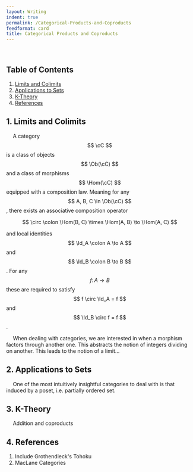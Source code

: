 ```yaml
---
layout: Writing
indent: true
permalink: /Categorical-Products-and-Coproducts
feedformat: card
title: Categorical Products and Coproducts
---
```

$$ \newcommand{\cC}{\mathcal{C}} \DeclareMathOperator{\Ob}{Ob} \DeclareMathOperator{\Hom}{Hom} \DeclareMathOperator{\Id}{Id} $$
<br>
## Table of Contents
1. [Limits and Colimits](#1-limits-and-colimits)
2. [Applications to Sets](#2-applications-to-sets)
3. [K-Theory](#3-k-theory)
4. [References](#4-references)

## 1. Limits and Colimits

&emsp; A category $$ \cC $$ is a class of objects $$ \Ob(\cC) $$ and a class of morphisms $$ \Hom(\cC) $$ equipped with a composition law. Meaning for any $$ A, B, C \in \Ob(\cC) $$, there exists an associative composition operator 

$$
    \circ \colon \Hom(B, C) \times \Hom(A, B) \to \Hom(A, C)
$$ 

and local identities $$ \Id_A \colon A \to A $$ and $$ \Id_B \colon B \to B $$. For any $$ f \colon A \to B $$ these are required to satisfy $$ f \circ \Id_A = f $$ and $$ \Id_B \circ f = f $$.

&emsp; When dealing with categories, we are interested in when a morphism factors through another one. This abstracts the notion of integers dividing on another. This leads to the notion of a limit...


## 2. Applications to Sets

&emsp; One of the most intuitively insightful categories to deal with is that induced by a poset, i.e. partially ordered set.


## 3. K-Theory

&emsp; Addition and coproducts


## 4. References

1. Include Grothendieck's Tohoku
2. MacLane Categories
